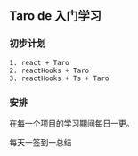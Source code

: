 ## Taro de 入门学习

### 初步计划
    
    1. react + Taro 
    2. reactHooks + Taro 
    3. reactHooks + Ts + Taro 
    
### 安排

在每一个项目的学习期间每日一更。

每天一签到一总结
